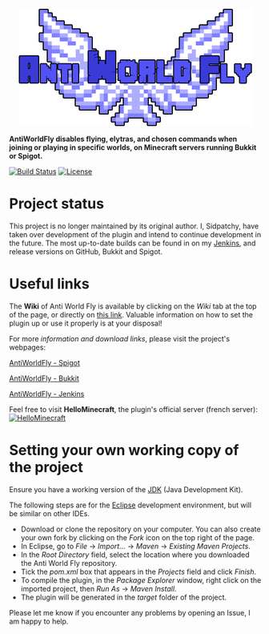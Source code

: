 <p align="center">
<img src ="https://github.com/PyvesB/AntiWorldFly/blob/master/images/banner.png?raw=true" />
</p>

**AntiWorldFly disables flying, elytras, and chosen commands when joining or playing in specific worlds, on Minecraft servers running Bukkit or Spigot.**

[![Build Status](https://ci.sidpatchy.com/buildStatus/icon?job=AntiWorldFly&style=flat-square)](https://ci.sidpatchy.com/job/AntiWorldFly/)
[![License](https://img.shields.io/github/license/PyvesB/AntiWorldFly?style=flat-square)](https://github.com/PyvesB/AntiWorldFly/blob/master/LICENSE)

# Project status

This project is no longer maintained by its original author. I, Sidpatchy, have taken over development of the plugin and intend to continue development in the future. The most up-to-date builds can be found in on my [Jenkins](https://ci.sidpatchy.com/job/AntiWorldFly/), and release versions on GitHub, Bukkit and Spigot.

# Useful links

The **Wiki** of Anti World Fly is available by clicking on the *Wiki* tab at the top of the page, or directly on [this link](https://github.com/PyvesB/AntiWorldFly/wiki). Valuable information on how to set the plugin up or use it properly is at your disposal!

For more *information and download links*, please visit the project's webpages:

[AntiWorldFly - Spigot](https://www.spigotmc.org/resources/anti-world-fly.5357/)

[AntiWorldFly - Bukkit](http://dev.bukkit.org/bukkit-plugins/anti-world-fly/)

[AntiWorldFly - Jenkins](https://ci.sidpatchy.com/job/AntiWorldFly/)

Feel free to visit **HelloMinecraft**, the plugin's official server (french server):
[![HelloMinecraft](http://img11.hostingpics.net/pics/487719servericon.png)](http://hellominecraft.fr/)

# Setting your own working copy of the project

Ensure you have a working version of the [JDK](http://www.oracle.com/technetwork/java/javase/downloads/jdk8-downloads-2133151.html) (Java Development Kit).

The following steps are for the [Eclipse](https://eclipse.org/) development environment, but will be similar on other IDEs.

* Download or clone the repository on your computer. You can also create your own fork by clicking on the *Fork* icon on the top right of the page.
* In Eclipse, go to *File* -> *Import...* -> *Maven* -> *Existing Maven Projects*.
* In the *Root Directory* field, select the location where you downloaded the Anti World Fly repository.
* Tick the *pom.xml* box that appears in the *Projects* field and click *Finish*.
* To compile the plugin, in the *Package Explorer* window, right click on the imported project, then *Run As* -> *Maven Install*.
* The plugin will be generated in the *target* folder of the project.

Please let me know if you encounter any problems by opening an Issue, I am happy to help.
